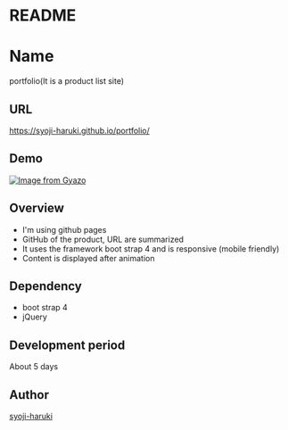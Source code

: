# README
Name
====
portfolio(It is a product list site)

## URL
https://syoji-haruki.github.io/portfolio/

## Demo
[![Image from Gyazo](https://i.gyazo.com/0cfe298e100afc1da8d4d8681cac88f6.gif)](https://gyazo.com/0cfe298e100afc1da8d4d8681cac88f6)

## Overview
- I'm using github pages
- GitHub of the product, URL are summarized
- It uses the framework boot strap 4 and is responsive (mobile friendly)
- Content is displayed after animation

## Dependency
- boot strap 4
- jQuery

## Development period
About 5 days

## Author
[syoji-haruki](https://github.com/syoji-haruki) 
